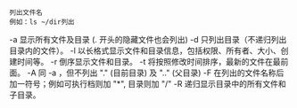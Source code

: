 	列出文件名
	例如：ls ~/dir列出

-a 显示所有文件及目录 (. 开头的隐藏文件也会列出)
-d 只列出目录（不递归列出目录内的文件）。
-l 以长格式显示文件和目录信息，包括权限、所有者、大小、创建时间等。
-r 倒序显示文件和目录。
-t 将按照修改时间排序，最新的文件在最前面。
-A 同 -a ，但不列出 "." (目前目录) 及 ".." (父目录)
-F 在列出的文件名称后加一符号；例如可执行档则加 "*", 目录则加 "/"
-R 递归显示目录中的所有文件和子目录。